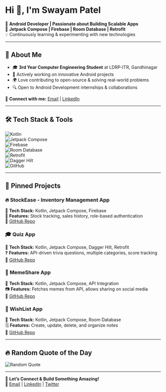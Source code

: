 # Hi 👋, I'm Swayam Patel  

🚀 **Android Developer | Passionate about Building Scalable Apps**  
🎯 **Jetpack Compose | Firebase | Room Database | Retrofit**  
💡 Continuously learning & experimenting with new technologies  

---

## 🌟 **About Me**  
- 🎓 **3rd Year Computer Engineering Student** at LDRP-ITR, Gandhinagar  
- 💼 Actively working on innovative Android projects  
- 🌍 Love contributing to open-source & solving real-world problems  
- 🔍 Open to Android Development internships & collaborations  

📩 **Connect with me:** [Email](mailto:swyampatel405@gmail.com) | [LinkedIn](www.linkedin.com/in/swayam-patel-89220424b)  

---

## 🛠️ **Tech Stack & Tools**  
![Kotlin](https://img.shields.io/badge/Kotlin-0095D5?style=flat&logo=kotlin&logoColor=white)  
![Jetpack Compose](https://img.shields.io/badge/Jetpack%20Compose-4285F4?style=flat&logo=jetpack-compose&logoColor=white)  
![Firebase](https://img.shields.io/badge/Firebase-FFCA28?style=flat&logo=firebase&logoColor=black)  
![Room Database](https://img.shields.io/badge/Room%20DB-FF6F00?style=flat)  
![Retrofit](https://img.shields.io/badge/Retrofit-008080?style=flat)  
![Dagger Hilt](https://img.shields.io/badge/Dagger%20Hilt-3DDC84?style=flat&logo=dagger)  
![GitHub](https://img.shields.io/badge/GitHub-181717?style=flat&logo=github)  

---

## 📌 **Pinned Projects**  
### 🔥 **StockEase - Inventory Management App**  
📌 **Tech Stack:** Kotlin, Jetpack Compose, Firebase  
🛒 **Features:** Stock tracking, sales history, role-based authentication  
🔗 [GitHub Repo](https://github.com/Swayampatel405/StockEase.git)  

### 🎓 **Quiz App**  
📌 **Tech Stack:** Kotlin, Jetpack Compose, Dagger Hilt, Retrofit  
❓ **Features:** API-driven trivia questions, multiple categories, score tracking  
🔗 [GitHub Repo](https://github.com/Swayampatel405/QuizApp.git)  

### 🤣 **MemeShare App**  
📌 **Tech Stack:** Kotlin, Jetpack Compose, API Integration  
📷 **Features:** Fetches memes from API, allows sharing on social media  
🔗 [GitHub Repo](https://github.com/Swayampatel405/memeShareApp.git)  

### 📝 **WishList App**  
📌 **Tech Stack:** Kotlin, Jetpack Compose, Room Database  
🗒️ **Features:** Create, update, delete, and organize notes  
🔗 [GitHub Repo](https://github.com/Swayampatel405/WishListApp.git)  

---

## 🔥 **Random Quote of the Day**  
![Random Quote](https://quotes-github-readme.vercel.app/api?type=horizontal&theme=radical)  

---

💬 **Let’s Connect & Build Something Amazing!**  
📧 [Email](mailto:youremail@example.com) | [LinkedIn](https://www.linkedin.com/in/yourprofile) | [Twitter](https://twitter.com/yourprofile)  


<!---
Swayampatel405/Swayampatel405 is a ✨ special ✨ repository because its `README.md` (this file) appears on your GitHub profile.
You can click the Preview link to take a look at your changes.
--->
